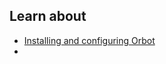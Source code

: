 
## Learn about

- [Installing and configuring Orbot](en/topics/tool-10-orbot/0-getting-started/3-1-learn.md)
-
